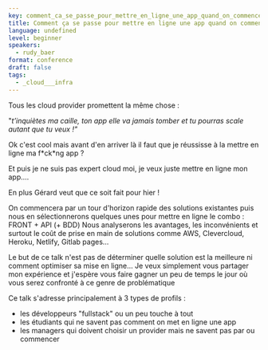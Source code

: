 ```yaml
---
key: comment_ca_se_passe_pour_mettre_en_ligne_une_app_quand_on_commence_avec_le_cloud
title: Comment ça se passe pour mettre en ligne une app quand on commence avec le cloud ?
language: undefined
level: beginner
speakers:
  - rudy_baer
format: conference
draft: false
tags:
  - _cloud___infra
---
```

Tous les cloud provider promettent la même chose :

"*t’inquiètes ma caille, ton app elle va jamais tomber et tu pourras scale autant que tu veux !"*

Ok c'est cool mais avant d'en arriver là il faut que je réussisse à la mettre en ligne ma f\*ck\*ng app ?

Et puis je ne suis pas expert cloud moi, je veux juste mettre en ligne mon app....

En plus Gérard veut que ce soit fait pour hier !

On commencera par un tour d'horizon rapide des solutions existantes puis nous en sélectionnerons quelques unes pour mettre en ligne le combo : FRONT + API (+ BDD)
Nous analyserons les avantages, les inconvénients et surtout le coût de prise en main de solutions comme AWS, Clevercloud, Heroku, Netlify, Gitlab pages...

Le but de ce talk n'est pas de déterminer quelle solution est la meilleure ni comment optimiser sa mise en ligne...
Je veux simplement vous partager mon expérience et j'espère vous faire gagner un peu de temps le jour où vous serez confronté à ce genre de problématique

Ce talk s'adresse principalement à 3 types de profils :
* les développeurs "fullstack" ou un peu touche à tout
* les étudiants qui ne savent pas comment on met en ligne une app
* les managers qui doivent choisir un provider mais ne savent pas par ou commencer
